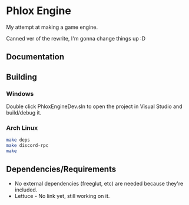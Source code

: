 # Phlox Engine

My attempt at making a game engine.

Canned ver of the rewrite, I'm gonna change things up :D

## Documentation

## Building

### Windows

Double click PhloxEngineDev.sln to open the project in Visual Studio and build/debug it.

### Arch Linux

```bash
make deps
make discord-rpc
make
```

## Dependencies/Requirements

- No external dependencies (freeglut, etc) are needed because they're included.
- Lettuce - No link yet, still working on it.
